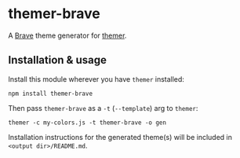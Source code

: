 # themer-brave

A [Brave](https://brave.com/) theme generator for [themer](https://github.com/mjswensen/themer).

## Installation & usage

Install this module wherever you have `themer` installed:

    npm install themer-brave

Then pass `themer-brave` as a `-t` (`--template`) arg to `themer`:

    themer -c my-colors.js -t themer-brave -o gen

Installation instructions for the generated theme(s) will be included in `<output dir>/README.md`.
